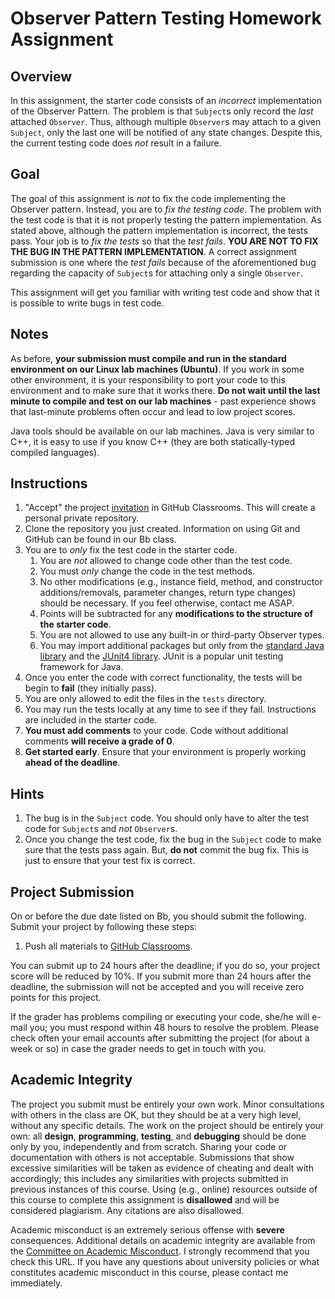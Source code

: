 # Observer Pattern Testing Homework Assignment

## Overview

In this assignment, the starter code consists of an *incorrect* implementation of the Observer Pattern. The problem is that `Subject`s only record the *last* attached `Observer`. Thus, although multiple `Observer`s may attach to a given `Subject`, only the last one will be notified of any state changes. Despite this, the current testing code does *not* result in a failure.

## Goal

The goal of this assignment is *not* to fix the code implementing the Observer pattern. Instead, you are to *fix the testing code*. The problem with the test code is that it is not properly testing the pattern implementation. As stated above, although the pattern implementation is incorrect, the tests pass. Your job is to *fix the tests* so that the *test fails*. **YOU ARE NOT TO FIX THE BUG IN THE PATTERN IMPLEMENTATION**. A correct assignment submission is one where the *test fails* because of the aforementioned bug regarding the capacity of `Subject`s for attaching only a single `Observer`.

This assignment will get you familiar with writing test code and show that it is possible to write bugs in test code.

## Notes

As before, **your submission must compile and run in the standard environment on our Linux lab machines (Ubuntu)**. If you work in some other environment, it is your responsibility to port your code to this environment and to make sure that it works there. **Do not wait until the last minute to compile and test on our lab machines** - past experience shows that last-minute problems often occur and lead to low project scores.

Java tools should be available on our lab machines. Java is very similar to C++, it is easy to use if you know C++ (they are both statically-typed compiled languages).

## Instructions

1. "Accept" the project [invitation] in GitHub Classrooms. This will create a personal private repository.
1. Clone the repository you just created. Information on using Git and GitHub can be found in our Bb class.
1. You are to *only* fix the test code in the starter code.
    1. You are *not* allowed to change code other than the test code.
    1. You must *only* change the code in the test methods.
    1. No other modifications (e.g., instance field, method, and constructor additions/removals, parameter changes, return type changes) should be necessary. If you feel otherwise, contact me ASAP.
	1. Points will be subtracted for any **modifications to the structure of the starter code**.
    1. You are not allowed to use any built-in or third-party Observer types.
    1. You may import additional packages but only from the [standard Java library][api] and the [JUnit4 library][junit4api]. JUnit is a popular unit testing framework for Java.
1. Once you enter the code with correct functionality, the tests will be begin to **fail** (they initially pass).
1. You are only allowed to edit the files in the `tests` directory.
1. You may run the tests locally at any time to see if they fail. Instructions are included in the starter code.
1. **You must add comments** to your code. Code without additional comments **will receive a grade of 0**.
1. **Get started early**. Ensure that your environment is properly working **ahead of the deadline**.

## Hints

1. The bug is in the `Subject` code. You should only have to alter the test code for `Subject`s and *not* `Observer`s.
1. Once you change the test code, fix the bug in the `Subject` code to make sure that the tests pass again. But, **do not** commit the bug fix. This is just to ensure that your test fix is correct.

## Project Submission

On or before the due date listed on Bb, you should submit the following. Submit your project by following these steps:

1. Push all materials to [GitHub Classrooms][invitation].

You can submit up to 24 hours after the deadline; if you do so, your project score will be reduced by 10%. If you submit more than 24 hours after the deadline, the submission will not be accepted and you will receive zero points for this project.

If the grader has problems compiling or executing your code, she/he will e-mail you; you must respond within 48 hours to resolve the problem. Please check often your email accounts after submitting the project (for about a week or so) in case the grader needs to get in touch with you.

## Academic Integrity

The project you submit must be entirely your own work. Minor consultations with others in the class are OK, but they should be at a very high level, without any specific details. The work on the project should be entirely your own: all **design**, **programming**, **testing**, and **debugging** should be done only by you, independently and from scratch. Sharing your code or documentation with others is not acceptable. Submissions that show excessive similarities will be taken as evidence of cheating and dealt with accordingly; this includes any similarities with projects submitted in previous instances of this course. Using (e.g., online) resources outside of this course to complete this assignment is **disallowed** and will be considered plagiarism. Any citations are also disallowed.

Academic misconduct is an extremely serious offense with **severe** consequences. Additional details on academic integrity are available from the [Committee on Academic Misconduct](http://www.hunter.cuny.edu/studentaffairs/student-conduct/academic-integrity/cuny-policy-on-academic-integrity). I strongly recommend that you check this URL. If you have any questions about university policies or what constitutes academic misconduct in this course, please contact me immediately.

[slides]: https://docs.google.com/presentation/d/1BmSFYmVT91mRXXgGedU8IEAylh5pcTPv_5UpqlcFqaM/edit#slide=id.p43
[invitation]: https://classroom.github.com/a/8YCoUGo7
[api]: https://docs.oracle.com/javase/8/docs/api
[junit4api]: https://junit.org/junit4/javadoc/latest/
